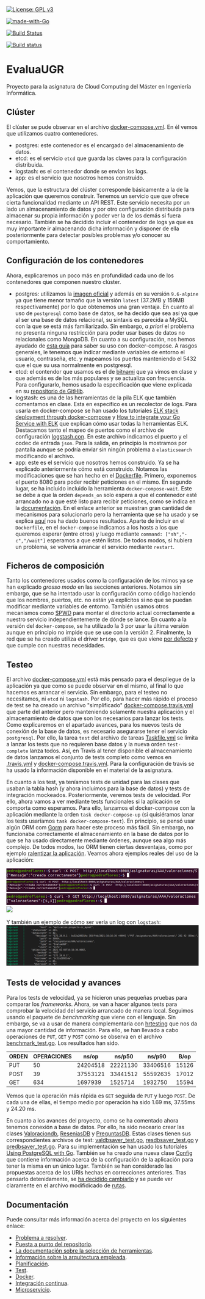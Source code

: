 [![License: GPL v3](https://img.shields.io/badge/License-GPLv3-blue.svg)](https://www.gnu.org/licenses/gpl-3.0)

[![made-with-Go](https://img.shields.io/badge/Made%20with-Go-1f425f.svg)](http://golang.org)

[![Build Status](https://travis-ci.com/PedroMFC/EvaluaUGR.svg?branch=main)](https://travis-ci.com/PedroMFC/EvaluaUGR)

[![Build status](https://ci.appveyor.com/api/projects/status/j0jnyv7lgm7mkjkn?svg=true)](https://ci.appveyor.com/project/PedroMFC/evaluaugr)

# EvaluaUGR
Proyecto para la asignatura de Cloud Computing del Máster en Ingeniería Informática.

## Clúster

El clúster se pude observar en el archivo [docker-compose.yml](docker-compose.yml). En él vemos que utilizamos cuatro contenedores.

* postgres: este contenedor es el encargado del almacenamiento de datos.
* etcd: es el servicio `etcd` que guarda las claves para la configuración distribuida.
* logstash: es el contenedor donde se envían los logs.
* app: es el servicio que nosotros hemos construido.

Vemos, que la estructura del clúster corresponde básicamente a la de la aplicación que queremos construir. Tenemos un servicio que que ofrece cierta funcionalidad mediante un API REST. Este servicio necesita por un lado un almacenamiento de datos y por otro configuración distribuida para almacenar su propia información y poder ver la de los demás si fuera necesario. También se ha decidido incluir el contenedor de logs ya que es muy importante ir almacenando dicha información y disponer de ella posteriormente para detectar posibles problemas y/o conocer su comportamiento.

## Configuración de los contenedores

Ahora, explicaremos un poco más en profundidad cada uno de los contenedores que componen nuestro clúster.

* postgres: utilizamos la [imagen oficial](https://hub.docker.com/_/postgres) y además en su versión `9.6-alpine` ya que tiene menor tamaño que la versión `latest` (37.2MB y 159MB respectivamente) por lo que obtenemos una gran ventaja. En cuanto al uso de `postgresql` como base de datos, se ha decido que sea así ya que al ser una base de datos relacional, su sintaxis es parecida a MySQL con la que se está más familiarizado. Sin embargo, *a priori* el problema no presenta ninguna restricción para poder usar bases de datos no relacionales como MongoDB. En cuanto a su configuración, nos hemos ayudado de [esta guía](https://levelup.gitconnected.com/dockerized-crud-restful-api-with-go-gorm-jwt-postgresql-mysql-and-testing-61d731430bd8) para saber su uso con docker-compose. A rasgos generales, le tenemos que indicar mediante variables de entorno el usuario, contraseña, etc. y mapeamos los puertos manteniendo el 5432 que el que su usa normalmente en postgresql.
* etcd: el contendor que usamos es el de [bitnami](https://hub.docker.com/r/bitnami/etcd/) que ya vimos en clase y que además es de los más populares y se actualiza con frecuencia. Para configurarlo, hemos usado la especificación que viene explicada en su [repositorio de GitHib](https://github.com/bitnami/bitnami-docker-etcd#using-docker-compose). 
* logstash: es una de las herramientas de la pila ELK que también comentamos en clase. Esta en específico es un recolector de logs. Para usarla en docker-compose se han usado los tutoriales [ELK stack deployment through docker-compose](https://medium.com/@harisshafiq08/elk-stack-deployment-through-docker-compose-98ce40ff2fb6) y [How to integrate your Go Service with ELK](https://pmihaylov.com/go-service-with-elk/) que explican cómo usar todas la herramientas ELK. Destacamos tanto el mapeo de puertos como el archivo de configuración [logstash.con](./config/logstash.conf). En este archivo indicamos el puerto y el codec de entrada `json`. Para la salida, en principio la mostramos por pantalla aunque se podría enviar sin ningún problema a `elasticsearch` modificando el archivo.
* app: este es el servicio que nosotros hemos construido. Ya se ha explicado anteriormente cómo está construido. Notamos las modificaciones que se han hecho en el [Dockerfile](Dockerfile). Primero, exponemos el puerto 8080 para poder recibir peticiones en el mismo. En segundo lugar, se ha incluido incluido la herramienta `docker-compose-wait`. Este se debe a que la orden `depends_on` solo espera  a que el contenedor esté arrancado no a que esté listo para recibir peticiones, como se indica en la [documentación](https://docs.docker.com/compose/startup-order/). En el enlace anterior se muestran gran cantidad de mecanismos para solucionarlo pero la herramienta que se ha usado y se explica [aquí](https://www.datanovia.com/en/lessons/docker-compose-wait-for-container-using-wait-tool/#:~:text=The%20docker-compose-wait%20tool%20is%20a%20small%20command%20line,open%20on%20a%20target%20image.) nos ha dado buenos resultados. Aparte de incluir en el `Dockerfile`, en el `docker-compose` indicamos a los hosts a los que queremos esperar (entre otros) y luego mediante `command: ["sh","-c","/wait"]` esperamos a que estén listos. De todos modos, si hubiera un problema, se volvería arrancar el servicio mediante `restart`.

## Ficheros de composición

Tanto los contenedores usados como la configuración de los mimos ya se han explicado *grosso modo* en las secciones anteriores. Notamos sin embargo, que se ha intentado usar la configuración como código haciendo que los nombres, puertos, etc. no están ya explícitos si no que se puedan modificar mediante variables de entorno. También usamos otros mecanismos como [$PWD](https://gist.github.com/shaiguitar/627d52ebc0c03af488477b5d636a8909) para montar el directorio actual correctamente a nuestro servicio independientemente de dónde se lance. En cuanto a la versión del `docker-compose`, se ha utilizado la 3 por usar la última versión aunque en principio no impide que se use con la versión 2. Finalmente, la red que se ha creado utiliza el driver `bridge`, que es que viene [por defecto](https://docs.docker.com/network/) y que cumple con nuestras necesidades.


## Testeo

El archivo [docker-compose.yml](docker-compose.yml) está más pensado para el despliegue de la aplicación ya que como se puede observar en el mismo, al final lo que hacemos es arrancar el servicio. Sin embargo, para el testeo no necesitamos, ni `etcd` ni `logstash`. Por ello, para hacer más rápido el proceso de test se ha creado un archivo "simplificado" [docker-compose.travis.yml](docker-compose.travis.yml) que parte del anterior pero manteniendo solamente nuestra aplicación y el almacenamiento de datos que son los necesarios para lanzar los tests. Como explicaremos en el apartado avances, para los nuevos tests de conexión de la base de datos, es necesario asegurarse tener el servicio `postgresql`. Por ello, la tarea `test` del archivo de tareas [Taskfile.yml](Taskfile.yml) se limita a lanzar los tests que no requieren base datos y la nueva orden `test-complete` lanza todos. Así, en Travis al tener disponible el almacenamiento de datos lanzamos el conjunto de tests completo como vemos en [.travis.yml](.travis.yml) y [docker-compose.travis.yml](docker-compose.travis.yml). Para la configuración de travis se ha usado la información disponible en el material de la asignatura.

En cuanto a los test, ya teníamos tests de unidad para las clases que usaban la tabla hash (y ahora incluimos para la base de datos) y tests de integración mockeados. Posteriormente, veremos tests de velocidad. Por ello, ahora vamos a ver mediante tests funcionales si la aplicación se comporta como esperamos. Para ello, lanzamos el docker-compose con la aplicación mediante la orden `task docker-compose-up` (si quisiéramos lanar los tests usaríamos `task docker-compose-test`). En principio, se pensó usar algún ORM com [Gorm](https://gorm.io/docs/index.html) para hacer este proceso más fácil. Sin embargo, no funcionaba correctamente el almacenamiento en la base de datos por lo que se ha usado directamente mediante órdenes, aunque sea algo más complejo. De todos modos, lso ORM tienen ciertas desventajas, como por ejemplo [ralentizar la aplicación](https://www.calhoun.io/subtle-issues-with-orms-and-how-to-avoid-them/). Veamos ahora ejemplos reales del uso de la aplicación:

![](docs/imgs/pruebas/02.png)
![](docs/imgs/pruebas/03.png)
![](docs/imgs/pruebas/04.png)
![](docs/imgs/pruebas/0.png)


Y también un ejemplo de cómo ser vería un log con `logstash`:
![](docs/imgs/pruebas/01.png)


## Tests de velocidad y avances
Para los tests de velocidad, ya se hicieron unas pequeñas pruebas para comparar los *frameworks*. Ahora, se van a hacer algunos tests para comprobar la velocidad del servicio arrancado de manera local. Seguimos usando el paquete de *benchmarking* que viene con el lenguaje. Sin embargo, se va a usar de manera complementaria con [hrtesting](https://medium.com/@egonelbre/benchmarking-with-details-1cf3e61d459d) que nos da una mayor cantidad de información. Para ello, se han llevado a cabo operaciones de `PUT`, `GET` y `POST` como se observa en el archivo [benchmark_test.go](tests/benchmark_test.go). Los resultados han sido.

| ORDEN | OPERACIONES | ns/op | ns/p50 | ns/p90 | B/op |
| -- | -- | -- | -- | -- | -- |
| PUT | 50| 24204518 | 22221130 | 33406516 | 15126 |
| POST | 39 | 37553121 | 33441512 | 55592635 | 17012 |
| GET | 634 | 1697939 | 1525714 | 1932750 | 15594 |

Vemos que la operación más rápida es `GET` seguida de `PUT` y luego `POST`. De cada una de ellas, el tiempo medio por operación ha sido  1.69 ms, 37.55ms y 24.20 ms.
 
En cuanto a los avances del proyecto, como se ha comentado ahora tenemos conexión a base de datos. Por ello, ha sido neceario crear las clases [Valoraciondb](internal/microval/modelsval/valoraciondb.go), [ReseniasDB](internal/microres/modelsres/reseniasdb.go) y [PreguntasDB](internal/micropre/modelspre/preguntasdb.go). Estas clases tienen sus correspondientes archivos de test: [valdbsaver_test.go](tests/valdbsaver_test.go), [resdbsaver_test.go](tests/resdbsaver_test.go) y [predbsaver_test.go](tests/predbsaver_test.go). Para su implementación se han usado los tutoriales [Using PostgreSQL with Go](https://www.calhoun.io/using-postgresql-with-go/). También se ha creado una nueva clase [Config](internal/config.go) que contiene información acerca de la configuración de la aplicación para tener la misma en un único lugar. También se han considerado las propuestas acerca de los URIs hechas en correcciones anteriores. Tras pensarlo detenidamente, se [ha decidido cambiarlo][i95] y se puede ver claramente en el archivo modifidicado de [rutas](docs/rutas.md).

## Documentación
Puede consultar más información acerca del proyecto en los siguientes enlace:

* [Problema a resolver][problema].
* [Puesta a punto del repositorio][configGitHub].
* [La documentación sobre la selección de herramientas][herramientas].
* [Información sobre la arquitectura empleada][arquitectura].
* [Planificación][planificacion].
* [Test][tests].
* [Docker][dockerR].
* [Integración continua][CI].
* [Microservicio][micro].

[configGitHub]: https://pedromfc.github.io/EvaluaUGR/docs/configuracion_github
[herramientas]: https://pedromfc.github.io/EvaluaUGR/docs/seleccion_herramientas
[problema]: https://pedromfc.github.io/EvaluaUGR/docs/problema
[arquitectura]: https://pedromfc.github.io/EvaluaUGR/docs/arquitectura
[issues]: https://github.com/PedroMFC/EvaluaUGR/issues
[planificacion]: https://pedromfc.github.io/EvaluaUGR/docs/planificación
[docker]: https://pedromfc.github.io/EvaluaUGR/docs/docker
[tests]: https://pedromfc.github.io/EvaluaUGR/docs/tests
[dockerR]: https://pedromfc.github.io/EvaluaUGR/docs/docker_README
[CI]: https://pedromfc.github.io/EvaluaUGR/docs/CI
[rutas]: https://pedromfc.github.io/EvaluaUGR/docs/rutas
[micro]: https://pedromfc.github.io/EvaluaUGR/docs/microservicio

[mAuxiliar]: https://github.com/PedroMFC/EvaluaUGR/milestone/2
[mPreguntas]: https://github.com/PedroMFC/EvaluaUGR/milestone/5
[mErrores]: https://github.com/PedroMFC/EvaluaUGR/milestone/3
[mEstructura]: https://github.com/PedroMFC/EvaluaUGR/milestone/7
[mResenias]: https://github.com/PedroMFC/EvaluaUGR/milestone/6
[mDocumentacion]: https://github.com/PedroMFC/EvaluaUGR/milestone/1
[mValoraciones]: https://github.com/PedroMFC/EvaluaUGR/milestone/4
[mTests]: https://github.com/PedroMFC/EvaluaUGR/milestone/8

[hu1]: https://github.com/PedroMFC/EvaluaUGR/issues/12
[hu2]: https://github.com/PedroMFC/EvaluaUGR/issues/13
[hu3]: https://github.com/PedroMFC/EvaluaUGR/issues/14
[hu4]: https://github.com/PedroMFC/EvaluaUGR/issues/15
[hu5]: https://github.com/PedroMFC/EvaluaUGR/issues/16
[hu6]: https://github.com/PedroMFC/EvaluaUGR/issues/17
[hu7]: https://github.com/PedroMFC/EvaluaUGR/issues/18
[hu8]: https://github.com/PedroMFC/EvaluaUGR/issues/19
[hu9]: https://github.com/PedroMFC/EvaluaUGR/issues/20
[hu10]: https://github.com/PedroMFC/EvaluaUGR/issues/62
[hu11]: https://github.com/PedroMFC/EvaluaUGR/issues/63
[hu12]: https://github.com/PedroMFC/EvaluaUGR/issues/75
[hu13]: https://github.com/PedroMFC/EvaluaUGR/issues/79
[hu14]: https://github.com/PedroMFC/EvaluaUGR/issues/80
[hu15]: https://github.com/PedroMFC/EvaluaUGR/issues/81
[hu16]: https://github.com/PedroMFC/EvaluaUGR/issues/82

[i1]: https://github.com/PedroMFC/EvaluaUGR/issues/1
[i2]: https://github.com/PedroMFC/EvaluaUGR/issues/2
[i3]: https://github.com/PedroMFC/EvaluaUGR/issues/3
[i4]: https://github.com/PedroMFC/EvaluaUGR/issues/4
[i5]: https://github.com/PedroMFC/EvaluaUGR/issues/5
[i6]: https://github.com/PedroMFC/EvaluaUGR/issues/6
[i7]: https://github.com/PedroMFC/EvaluaUGR/issues/7
[i8]: https://github.com/PedroMFC/EvaluaUGR/issues/8
[i9]: https://github.com/PedroMFC/EvaluaUGR/issues/9
[i10]: https://github.com/PedroMFC/EvaluaUGR/issues/10
[i11]: https://github.com/PedroMFC/EvaluaUGR/issues/11
[i12]: https://github.com/PedroMFC/EvaluaUGR/issues/12
[i13]: https://github.com/PedroMFC/EvaluaUGR/issues/13
[i14]: https://github.com/PedroMFC/EvaluaUGR/issues/14
[i15]: https://github.com/PedroMFC/EvaluaUGR/issues/15
[i16]: https://github.com/PedroMFC/EvaluaUGR/issues/16
[i17]: https://github.com/PedroMFC/EvaluaUGR/issues/17
[i18]: https://github.com/PedroMFC/EvaluaUGR/issues/18
[i19]: https://github.com/PedroMFC/EvaluaUGR/issues/19
[i20]: https://github.com/PedroMFC/EvaluaUGR/issues/20
[i21]: https://github.com/PedroMFC/EvaluaUGR/issues/21
[i22]: https://github.com/PedroMFC/EvaluaUGR/issues/22
[i23]: https://github.com/PedroMFC/EvaluaUGR/issues/23
[i24]: https://github.com/PedroMFC/EvaluaUGR/issues/24
[i25]: https://github.com/PedroMFC/EvaluaUGR/issues/25
[i26]: https://github.com/PedroMFC/EvaluaUGR/issues/26
[i27]: https://github.com/PedroMFC/EvaluaUGR/issues/27
[i28]: https://github.com/PedroMFC/EvaluaUGR/issues/28
[i29]: https://github.com/PedroMFC/EvaluaUGR/issues/29
[i30]: https://github.com/PedroMFC/EvaluaUGR/issues/30
[i31]: https://github.com/PedroMFC/EvaluaUGR/issues/31
[i32]: https://github.com/PedroMFC/EvaluaUGR/issues/32
[i33]: https://github.com/PedroMFC/EvaluaUGR/issues/33
[i34]: https://github.com/PedroMFC/EvaluaUGR/issues/34
[i35]: https://github.com/PedroMFC/EvaluaUGR/issues/35
[i36]: https://github.com/PedroMFC/EvaluaUGR/issues/36
[i37]: https://github.com/PedroMFC/EvaluaUGR/issues/37
[i38]: https://github.com/PedroMFC/EvaluaUGR/issues/38
[i39]: https://github.com/PedroMFC/EvaluaUGR/issues/39
[i40]: https://github.com/PedroMFC/EvaluaUGR/issues/40
[i41]: https://github.com/PedroMFC/EvaluaUGR/issues/41
[i42]: https://github.com/PedroMFC/EvaluaUGR/issues/42
[i43]: https://github.com/PedroMFC/EvaluaUGR/issues/43
[i44]: https://github.com/PedroMFC/EvaluaUGR/issues/44
[i45]: https://github.com/PedroMFC/EvaluaUGR/issues/45
[i46]: https://github.com/PedroMFC/EvaluaUGR/issues/46
[i47]: https://github.com/PedroMFC/EvaluaUGR/issues/47
[i48]: https://github.com/PedroMFC/EvaluaUGR/issues/48
[i49]: https://github.com/PedroMFC/EvaluaUGR/issues/49
[i50]: https://github.com/PedroMFC/EvaluaUGR/issues/50
[i51]: https://github.com/PedroMFC/EvaluaUGR/issues/51
[i52]: https://github.com/PedroMFC/EvaluaUGR/issues/52
[i53]: https://github.com/PedroMFC/EvaluaUGR/issues/53
[i54]: https://github.com/PedroMFC/EvaluaUGR/issues/54
[i55]: https://github.com/PedroMFC/EvaluaUGR/issues/55
[i56]: https://github.com/PedroMFC/EvaluaUGR/issues/56
[i57]: https://github.com/PedroMFC/EvaluaUGR/issues/57
[i58]: https://github.com/PedroMFC/EvaluaUGR/issues/58
[i59]: https://github.com/PedroMFC/EvaluaUGR/issues/59
[i60]: https://github.com/PedroMFC/EvaluaUGR/issues/60

[i70]: https://github.com/PedroMFC/EvaluaUGR/issues/70
[i71]: https://github.com/PedroMFC/EvaluaUGR/issues/71
[i72]: https://github.com/PedroMFC/EvaluaUGR/issues/72

[i76]: https://github.com/PedroMFC/EvaluaUGR/issues/76

[i95]: https://github.com/PedroMFC/EvaluaUGR/issues/95
